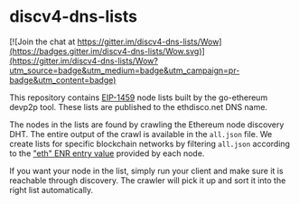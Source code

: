 # discv4-dns-lists

[![Join the chat at https://gitter.im/discv4-dns-lists/Wow](https://badges.gitter.im/discv4-dns-lists/Wow.svg)](https://gitter.im/discv4-dns-lists/Wow?utm_source=badge&utm_medium=badge&utm_campaign=pr-badge&utm_content=badge)

This repository contains [EIP-1459][EIP-1459] node lists built by the go-ethereum devp2p
tool. These lists are published to the ethdisco.net DNS name.

The nodes in the lists are found by crawling the Ethereum node discovery DHT. The entire
output of the crawl is available in the `all.json` file. We create lists for specific
blockchain networks by filtering `all.json` according to the ["eth" ENR entry value][eth-entry]
provided by each node.

If you want your node in the list, simply run your client and make sure it is reachable
through discovery. The crawler will pick it up and sort it into the right list
automatically.

[EIP-1459]: https://eips.ethereum.org/EIPS/eip-1459
[eth-entry]: https://github.com/ethereum/devp2p/blob/master/enr-entries/eth.md
